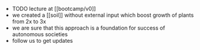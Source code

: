 - TODO lecture at [[bootcamp/v0]]
- we created a [[soil]] without external input which boost growth of plants from 2x to 3x
- we are sure that this approach is a foundation for success of autonomous societies
- follow us to get updates